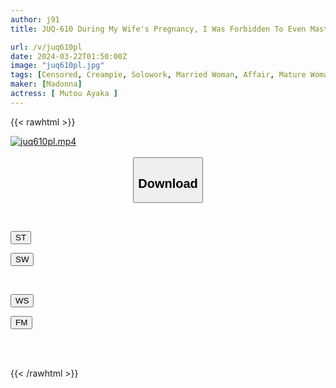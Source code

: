 ```yaml
---
author: j91
title: JUQ-610 During My Wife's Pregnancy, I Was Forbidden To Even Masturbate, So I Had Sex With My Mother-in-law, Ayaka, Who Had Moved To Tokyo Many Times... Ayaka Muto

url: /v/juq610pl
date: 2024-03-22T01:50:00Z
image: "juq610pl.jpg"
tags: [Censored, Creampie, Solowork, Married Woman, Affair, Mature Woman, Stepmother	]
maker: [Madonna]
actress: [ Mutou Ayaka ]
---
```



{{< rawhtml >}}

<div class="video" data-videoid="MPy1ReqjxDSmx9z">
    <a href="javascript:;">
        <img src="/v/juq610pl/juq610pl.jpg" width="WIDTH" height="HEIGHT" alt="juq610pl.mp4" loading="lazy">
    </a>
</div>

<script type="text/javascript" src="https://j91.asia/asset/on-demand-st.js"></script>

<br>
  <link rel="stylesheet" href="https://j91.asia/asset/bs5.css">
  
  <center>
  <button class="btn btn-primary" type="button" data-bs-toggle="collapse" data-bs-target=".multi-collapse" aria-expanded="false" aria-controls="multiCollapseExample1 multiCollapseExample2"><h2>Download</h2></button></center>
</p>
<div class="row">
  <div class="col">
    <div class="collapse multi-collapse" id="multiCollapseExample1">
      <div class="card card-body">
	      	      <br>
<div class="buttons">  
<p><a href="https://streamtape.to/v/MPy1ReqjxDSmx9z" target="_blank"><button class="btn-hover color-3"><i class="fa fa-download"></i> ST</button></a></p>
<p><a href="https://asnwish.com/844h7dr3kj16" target="_blank"><button class="btn-hover color-2"><i class="fa fa-download"></i> SW</button></a></p></div>
    </div>
  </div>
</div>
  <div class="col">
    <div class="collapse multi-collapse" id="multiCollapseExample2">
      <div class="card card-body">
	      <br>
<div class="buttons">
<p><a href="https://wolfstream.tv/qz0dzul1rdr2"><button class="btn-hover color-9"><i class="fa fa-download"></i> WS</button></a></p>
<p><a href="https://filemoon.sx/d/huihzhdutwyg"><button class="btn-hover color-8"><i class="fa fa-download"></i> FM</button></a></p></div>
<br><br>
      </div>
    </div>
  </div>
</div>

{{< /rawhtml >}}